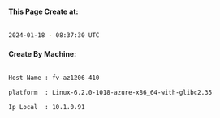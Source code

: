 
   
#### This Page Create at:

```bash

2024-01-18 - 08:37:30 UTC

```

#### Create By Machine:

```bash

Host Name : fv-az1206-410

platform  : Linux-6.2.0-1018-azure-x86_64-with-glibc2.35

Ip Local  : 10.1.0.91

```

